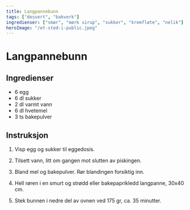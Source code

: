```yaml
---
title: Langpannebunn
tags: ["dessert", "bakverk"]
ingredienser: ["smør", "mørk sirup", "sukker", "kremfløte", "nelik"]
heroImage: "/et-sted-i-public.jpeg"
---
```


# Langpannebunn

## Ingredienser

- 6 egg
- 6 dl sukker
- 2 dl varmt vann
- 6 dl hvetemel
- 3 ts bakepulver

## Instruksjon

1. Visp egg og sukker til eggedosis.

2. Tilsett vann, litt om gangen mot slutten av piskingen.

3. Bland mel og bakepulver. Rør blandingen forsiktig inn.

4. Hell røren i en smurt og strødd eller bakepaprikledd langpanne, 30x40 cm.

5. Stek bunnen i nedre del av ovnen ved 175 gr, ca. 35 minutter.

